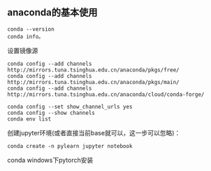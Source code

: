 ## anaconda的基本使用

```
conda --version
conda info。

```

设置镜像源
```
conda config --add channels http://mirrors.tuna.tsinghua.edu.cn/anaconda/pkgs/free/
conda config --add channels http://mirrors.tuna.tsinghua.edu.cn/anaconda/pkgs/main/
conda config --add channels http://mirrors.tuna.tsinghua.edu.cn/anaconda/cloud/conda-forge/

conda config --set show_channel_urls yes
conda config --show channels
conda env list
```

创建jupyter环境(或者直接当前base就可以，这一步可以忽略)：
```
conda create -n pylearn jupyter notebook
```

conda windows下pytorch安装